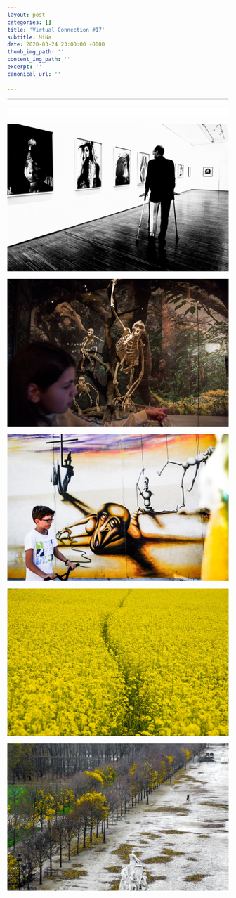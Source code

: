 ```yaml
---
layout: post
categories: []
title: 'Virtual Connection #17'
subtitle: MiNa
date: 2020-03-24 23:00:00 +0000
thumb_img_path: ''
content_img_path: ''
excerpt: ''
canonical_url: ''

---
```

![](/images/bwok-2.jpg)

![](/images/01.MiNa.jpg)

![](/images/02.MiNa_MG_2724.jpg)

![](/images/03.MiNa.jpg)

![](/images/04.MiNa_MG_3259.jpg)

![](/images/05.Mina.jpg)